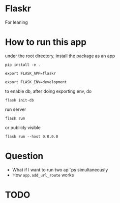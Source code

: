 # Flaskr
For leaning

# How to run this app

under the root directory, install the package as an app

`pip install -e .`

`export FLASK_APP=flaskr`

`export FLASK_ENV=development`

to enable db, after doing exporting env, do

`flask init-db`

run server

`flask run`

or publicly visible

`flask run --host 0.0.0.0`

# Question

- What if I want to run two ap``ps simultaneously
- How `app.add_url_route` works

# TODO